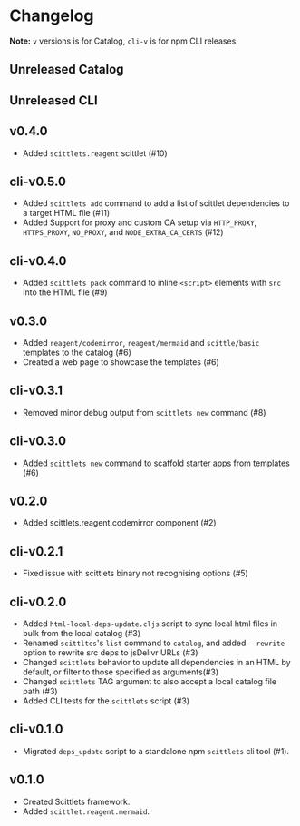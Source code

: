 # Changelog

**Note:** `v` versions is for Catalog, `cli-v` is for npm CLI releases.

## Unreleased Catalog

## Unreleased CLI

## v0.4.0

* Added `scittlets.reagent` scittlet (#10)

## cli-v0.5.0

* Added `scittlets add` command to add a list of scittlet dependencies to a target HTML file (#11)
* Added Support for proxy and custom CA setup via `HTTP_PROXY`, `HTTPS_PROXY`, `NO_PROXY`, and `NODE_EXTRA_CA_CERTS` (#12)

## cli-v0.4.0

* Added `scittlets pack` command to inline `<script>` elements with `src` into the HTML file (#9)

## v0.3.0

* Added `reagent/codemirror`, `reagent/mermaid` and `scittle/basic` templates to the catalog (#6)
* Created a web page to showcase the templates (#6)

## cli-v0.3.1

* Removed minor debug output from `scittlets new` command (#8)

## cli-v0.3.0

* Added `scittlets new` command to scaffold starter apps from templates (#6)

## v0.2.0

* Added scittlets.reagent.codemirror component (#2)

## cli-v0.2.1

* Fixed issue with scittlets binary not recognising options (#5)

## cli-v0.2.0

* Added `html-local-deps-update.cljs` script to sync local html files in bulk from the local catalog (#3)
* Renamed `scittltes`'s `list` command to `catalog`, and added `--rewrite` option to rewrite src deps to jsDelivr URLs (#3)
* Changed `scittlets` behavior to update all dependencies in an HTML by default, or filter to those specified as arguments(#3)
* Changed `scittlets` TAG argument to also accept a local catalog file path (#3)
* Added CLI tests for the `scittlets` script (#3)

## cli-v0.1.0

* Migrated `deps_update` script to a standalone npm `scittlets` cli tool (#1).

## v0.1.0

* Created Scittlets framework.
* Added `scittlet.reagent.mermaid`.
